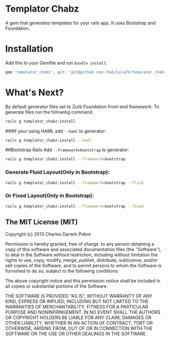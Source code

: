 # Templator Chabz

A gem that generates templates for your rails app. It uses Bootstrap and Foundation.

# Installation

Add this to your Gemfile and run ```bundle install```:
  
```ruby
gem 'templator_chabz', git: 'git@github.com:chabzlala29/templator_chabz.git'
```

# What's Next?

By default generator files set to Zurb Foundation front-end framework. To generate files run the following command.
```bash
rails g templator_chabz:install  
```

###If your using HAML add ```--haml``` to generator:
```bash
rails g templator_chabz:install --haml
```

##Bootstrap Rails
Add ```--framework=bootstrap``` to generator:
```bash
rails g templator_chabz:install --framework=bootstrap
```

### Generate Fluid Layout(Only in Bootstrap):
```bash
rails g templator_chabz:install --framework=bootstrap --fluid
```

### Or Fixed Layout(Only in Bootstrap):
```bash
rails g templator_chabz:install --framework=bootstrap --fixed
```
## The MIT License (MIT)

Copyright (c) 2013 Charles Darwin Pobre

Permission is hereby granted, free of charge, to any person obtaining a copy of
this software and associated documentation files (the "Software"), to deal in
the Software without restriction, including without limitation the rights to
use, copy, modify, merge, publish, distribute, sublicense, and/or sell copies of
the Software, and to permit persons to whom the Software is furnished to do so,
subject to the following conditions:

The above copyright notice and this permission notice shall be included in all
copies or substantial portions of the Software.

THE SOFTWARE IS PROVIDED "AS IS", WITHOUT WARRANTY OF ANY KIND, EXPRESS OR
IMPLIED, INCLUDING BUT NOT LIMITED TO THE WARRANTIES OF MERCHANTABILITY, FITNESS
FOR A PARTICULAR PURPOSE AND NONINFRINGEMENT. IN NO EVENT SHALL THE AUTHORS OR
COPYRIGHT HOLDERS BE LIABLE FOR ANY CLAIM, DAMAGES OR OTHER LIABILITY, WHETHER
IN AN ACTION OF CONTRACT, TORT OR OTHERWISE, ARISING FROM, OUT OF OR IN
CONNECTION WITH THE SOFTWARE OR THE USE OR OTHER DEALINGS IN THE SOFTWARE.
